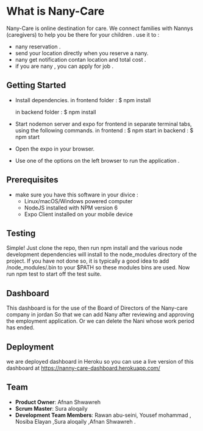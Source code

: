
# What is Nany-Care

Nany-Care is online destination for care. We connect families with Nannys (caregivers) to help you be there for your children .
use it to :
   - nany reservation .
   - send your location directly when you reserve a nany.
   - nany get notification contan location and total cost .
   - if you are nany , you can apply for job .

## Getting Started
- Install dependencies.
   in frontend folder :
   $ npm install 

   in backend folder :
   $ npm install

- Start nodemon server and expo for frontend in separate terminal tabs, using the following commands.
   in frontend :
   $ npm start
   in backend :
   $ npm start

- Open the expo in your browser.
- Use one of the options on the left browser to run the application .

## Prerequisites
 -  make sure you have this software in your divice :
    - Linux/macOS/Windows powered computer
    - NodeJS installed with NPM version 6
    - Expo Client installed on your mobile device

## Testing
Simple! Just clone the repo, then run npm install and the various node development dependencies will install to the node_modules directory of the project.
If you have not done so, it is typically a good idea to add /node_modules/.bin to your $PATH so these modules bins are used.
Now run npm test to start off the test suite.

## Dashboard 
This dashboard is for the use of the Board of Directors of the Nany-care company in jordan 
So that we can add Nany after reviewing and approving the employment application.
Or we can delete the Nani whose work period has ended.

## Deployment
we are deployed dashboard in Heroku so you can use a live version of this dashboard at  https://nanny-care-dashboard.herokuapp.com/

## Team

- **Product Owner**: Afnan Shwawreh
- **Scrum Master**: Sura aloqaily
- **Development Team Members**: Rawan abu-seini, Yousef mohammad , Nosiba Elayan ,Sura aloqaily ,Afnan Shwawreh .


